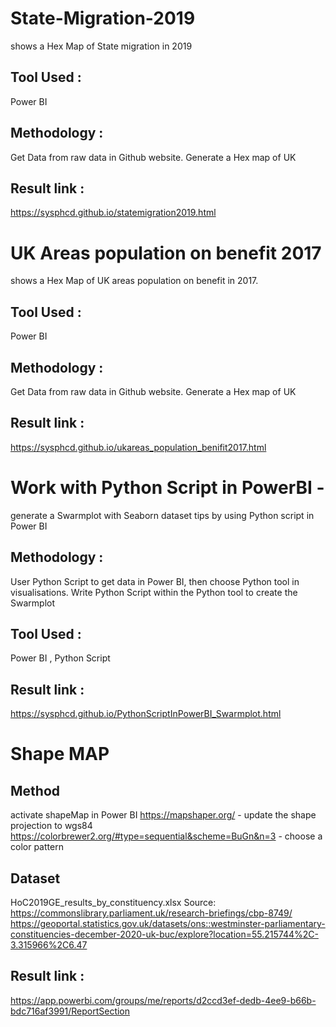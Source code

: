 # State-Migration-2019
shows a Hex Map of State migration in 2019

## Tool Used : 
Power BI

## Methodology : 
Get Data from raw data in Github website. Generate a Hex map of UK

## Result link :
https://sysphcd.github.io/statemigration2019.html


# UK Areas population on benefit 2017
shows a Hex Map of UK areas population on benefit in 2017. 

## Tool Used : 
Power BI 

## Methodology : 
Get Data from raw data in Github website. Generate a Hex map of UK

## Result link :
https://sysphcd.github.io/ukareas_population_benifit2017.html



# Work with Python Script in PowerBI - 
generate a Swarmplot with Seaborn dataset tips by using Python script in Power BI

## Methodology : 
User Python Script to get data in Power BI, then choose Python tool in visualisations. Write Python Script within the Python tool to create the Swarmplot

## Tool Used : 
Power BI , Python Script

## Result link :
https://sysphcd.github.io/PythonScriptInPowerBI_Swarmplot.html


# Shape MAP 

## Method
activate shapeMap in Power BI
https://mapshaper.org/  - update the shape projection to wgs84
https://colorbrewer2.org/#type=sequential&scheme=BuGn&n=3 - choose a color pattern

## Dataset 
HoC2019GE_results_by_constituency.xlsx
Source: https://commonslibrary.parliament.uk/research-briefings/cbp-8749/
https://geoportal.statistics.gov.uk/datasets/ons::westminster-parliamentary-constituencies-december-2020-uk-buc/explore?location=55.215744%2C-3.315966%2C6.47

## Result link :
https://app.powerbi.com/groups/me/reports/d2ccd3ef-dedb-4ee9-b66b-bdc716af3991/ReportSection
